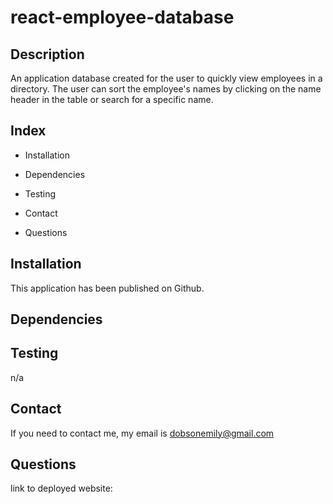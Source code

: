# react-employee-database

## Description
An application database created for the user to quickly view employees in a directory. The user can sort the employee's names by clicking on the name header in the table or search for a specific name.


## Index

* Installation

* Dependencies

* Testing

* Contact

* Questions

## Installation 
This application has been published on Github.

## Dependencies

## Testing
n/a

## Contact
  If you need to contact me, my email is dobsonemily@gmail.com

## Questions

link to deployed website: 
